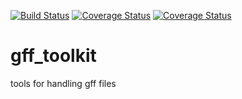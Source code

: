 [![Build Status](https://travis-ci.org/holmrenser/gff_toolkit.svg)](https://travis-ci.org/holmrenser/gff_toolkit)
[![Coverage Status](https://coveralls.io/repos/holmrenser/gff_toolkit/badge.svg?branch=master&service=github)](https://coveralls.io/github/holmrenser/gff_toolkit?branch=master)
[![Coverage Status](https://coveralls.io/repos/holmrenser/gff_toolkit/badge.svg?branch=master&service=github)](https://coveralls.io/github/holmrenser/gff_toolkit?branch=master)
# gff_toolkit
tools for handling gff files
